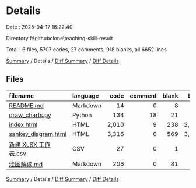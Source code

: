 # Details

Date : 2025-04-17 16:22:40

Directory f:\\githubclone\\teaching-skill-result

Total : 6 files,  5707 codes, 27 comments, 918 blanks, all 6652 lines

[Summary](results.md) / Details / [Diff Summary](diff.md) / [Diff Details](diff-details.md)

## Files
| filename | language | code | comment | blank | total |
| :--- | :--- | ---: | ---: | ---: | ---: |
| [README.md](/README.md) | Markdown | 14 | 0 | 8 | 22 |
| [draw\_charts.py](/draw_charts.py) | Python | 134 | 18 | 21 | 173 |
| [index.html](/index.html) | HTML | 2,010 | 9 | 238 | 2,257 |
| [sankey\_diagram.html](/sankey_diagram.html) | HTML | 3,316 | 0 | 569 | 3,885 |
| [新建 XLSX 工作表.csv](/%E6%96%B0%E5%BB%BA%20XLSX%20%E5%B7%A5%E4%BD%9C%E8%A1%A8.csv) | CSV | 27 | 0 | 1 | 28 |
| [绘图解读.md](/%E7%BB%98%E5%9B%BE%E8%A7%A3%E8%AF%BB.md) | Markdown | 206 | 0 | 81 | 287 |

[Summary](results.md) / Details / [Diff Summary](diff.md) / [Diff Details](diff-details.md)
